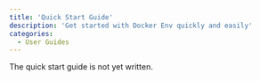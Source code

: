 ```yaml
---
title: 'Quick Start Guide'
description: 'Get started with Docker Env quickly and easily'
categories:
  - User Guides
---
```


The quick start guide is not yet written.
